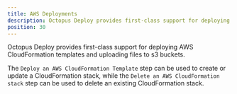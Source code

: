 ```yaml
---
title: AWS Deployments
description: Octopus Deploy provides first-class support for deploying AWS CloudFormation templates.
position: 30
---
```


Octopus Deploy provides first-class support for deploying AWS CloudFormation templates and uploading files to s3 buckets.

The `Deploy an AWS CloudFormation Template` step can be used to create or update a CloudFormation stack, while the `Delete an AWS CloudFormation stack` step can be used to delete an existing CloudFormation stack.
